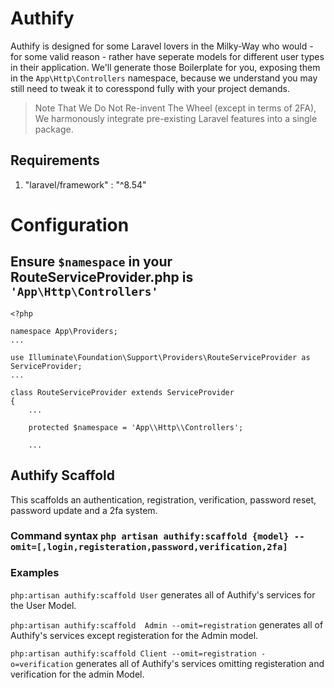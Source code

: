# Authify 
Authify is designed for some Laravel lovers in the Milky-Way who would - for some valid reason - rather have seperate models for different user types in their application. We'll generate those Boilerplate for you, exposing them in the `App\Http\Controllers` namespace, because we understand you may still need to tweak it to coresspond fully with your project demands.

> Note That We Do Not Re-invent The Wheel (except in terms of 2FA), We harmonously integrate pre-existing Laravel features into a single package.

## Requirements

1. "laravel/framework" : "^8.54"


# Configuration 

##  Ensure `$namespace` in your RouteServiceProvider.php is `'App\Http\Controllers'`

```
<?php

namespace App\Providers;
...

use Illuminate\Foundation\Support\Providers\RouteServiceProvider as ServiceProvider;
...

class RouteServiceProvider extends ServiceProvider
{
    ...

    protected $namespace = 'App\\Http\\Controllers';

    ...
```
## Authify Scaffold

This scaffolds an authentication, registration, verification, password reset, password update and a 2fa system. 

###  Command syntax `php artisan authify:scaffold {model} --omit=[,login,registeration,password,verification,2fa] ` 


###  Examples

`php:artisan authify:scaffold User` generates all of Authify's services for the User Model.

`php:artisan authify:scaffold  Admin --omit=registration` generates all of Authify's services except registeration for the Admin model.

`php:artisan authify:scaffold Client --omit=registration -o=verification` generates all of Authify's services omitting registeration and verification for the admin Model.


